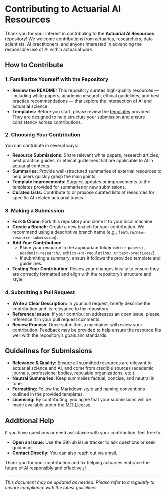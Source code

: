 # Contributing to Actuarial AI Resources

Thank you for your interest in contributing to the **Actuarial AI Resources** repository! We welcome contributions from actuaries, researchers, data scientists, AI practitioners, and anyone interested in advancing the responsible use of AI within actuarial work.

## How to Contribute

### 1. Familiarize Yourself with the Repository

- **Review the README:** This repository curates high-quality resources — including white papers, academic research, ethical guidelines, and best practice recommendations — that explore the intersection of AI and actuarial science.
- **Templates:** Before you start, please review the [templates](./templates/) provided. They are designed to help structure your submission and ensure consistency across contributions.

### 2. Choosing Your Contribution

You can contribute in several ways:
- **Resource Submissions:** Share relevant white papers, research articles, best practice guides, or ethical guidelines that are applicable to AI in actuarial contexts.
- **Summaries:** Provide well-structured summaries of external resources to help users quickly grasp the main points.
- **Template Improvements:** Suggest updates or improvements to the templates provided for summaries or new submissions.
- **Curated Lists:** Contribute to or propose curated lists of resources for specific AI-related actuarial topics.

### 3. Making a Submission

- **Fork & Clone:** Fork this repository and clone it to your local machine.
- **Create a Branch:** Create a new branch for your contribution. We recommend using a descriptive branch name (e.g., `feature/new-resource-submission`).
- **Add Your Contribution:**
  - Place your resource in the appropriate folder (`white-papers/`, `academic-research/`, `ethics-and-regulation/`, or `best-practices/`).
  - If submitting a summary, ensure it follows the provided template and guidelines.
- **Testing Your Contribution:** Review your changes locally to ensure they are correctly formatted and align with the repository’s structure and style.

### 4. Submitting a Pull Request

- **Write a Clear Description:** In your pull request, briefly describe the contribution and its relevance to the repository.
- **Reference Issues:** If your contribution addresses an open issue, please reference it in your pull request comments.
- **Review Process:** Once submitted, a maintainer will review your contribution. Feedback may be provided to help ensure the resource fits well with the repository’s goals and standards.

## Guidelines for Submissions

- **Relevance & Quality:** Ensure all submitted resources are relevant to actuarial science and AI, and come from credible sources (academic journals, professional bodies, reputable organizations, etc.).
- **Neutral Summaries:** Keep summaries factual, concise, and neutral in tone.
- **Formatting:** Follow the Markdown style and naming conventions outlined in the provided templates.
- **Licensing:** By contributing, you agree that your submissions will be made available under the [MIT License](./LICENSE).

## Additional Help

If you have questions or need assistance with your contribution, feel free to:
- **Open an Issue:** Use the GitHub issue tracker to ask questions or seek guidance.
- **Contact Directly:** You can also reach out via [email](mailto:simon.hatzesberger@gmail.com).

Thank you for your contribution and for helping actuaries embrace the future of AI responsibly and effectively!

---

*This document may be updated as needed. Please refer to it regularly to ensure compliance with the latest guidelines.*
